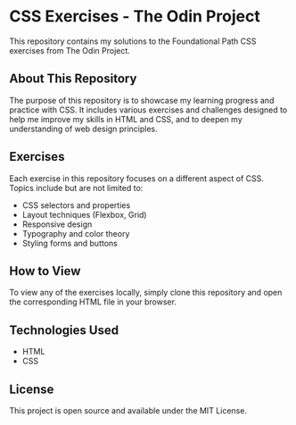 # CSS Exercises - The Odin Project

This repository contains my solutions to the Foundational Path CSS exercises from The Odin Project.

## About This Repository

The purpose of this repository is to showcase my learning progress and practice with CSS. It includes various exercises and challenges designed to help me improve my skills in HTML and CSS, and to deepen my understanding of web design principles.

## Exercises

Each exercise in this repository focuses on a different aspect of CSS. Topics include but are not limited to:

- CSS selectors and properties
- Layout techniques (Flexbox, Grid)
- Responsive design
- Typography and color theory
- Styling forms and buttons

## How to View

To view any of the exercises locally, simply clone this repository and open the corresponding HTML file in your browser.

## Technologies Used

- HTML
- CSS

## License

This project is open source and available under the MIT License.
